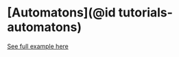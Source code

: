 # [Automatons](@id tutorials-automatons)

[See full example here](https://github.com/manuelelucchi/Liblet.jl/blob/master/examples/automatons.jl)